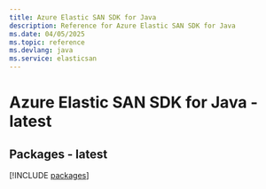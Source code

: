 ```yaml
---
title: Azure Elastic SAN SDK for Java
description: Reference for Azure Elastic SAN SDK for Java
ms.date: 04/05/2025
ms.topic: reference
ms.devlang: java
ms.service: elasticsan
---
```

# Azure Elastic SAN SDK for Java - latest
## Packages - latest
[!INCLUDE [packages](elastic-san-index.md)]